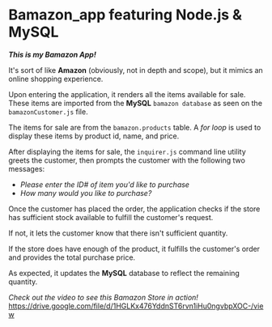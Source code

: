 # Bamazon_app featuring Node.js & MySQL

***This is my Bamazon App!*** 

It's sort of like **Amazon** (obviously, not in depth and scope), but it mimics an online shopping experience.  

Upon entering the application, it renders all the items available for sale. These items are imported from the **MySQL** ```bamazon database``` as seen on the ```bamazonCustomer.js``` file.  

The items for sale are from the ```bamazon.products``` table.  A *for loop* is used to display these items by product id, name, and price.

After displaying the items for sale, the ```inquirer.js``` command line utility greets the customer, then prompts the customer with the following two messages:
- *Please enter the ID# of item you'd like to purchase*
- *How many would you like to purchase?*

Once the customer has placed the order, the application checks if the store has sufficient stock available to fulfill the customer's request.

If not, it lets the customer know that there isn't sufficient quantity.

If the store does have enough of the product, it fulfills the customer's order and provides the total purchase price.

As expected, it updates the **MySQL** database to reflect the remaining quantity.


*Check out the video to see this Bamazon Store in action!*
https://drive.google.com/file/d/1HGLKx476YddnST6rvn1iHu0ngvbpXOC-/view
